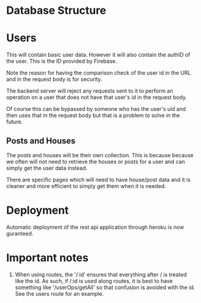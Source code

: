 # Database Structure

# Users

This will contain basic user data. However it will also contain the authID of the user. This is the ID provided by Firebase. 

Note the reason for having the comparison check of the user id in the URL and in the request body is for security.

The backend server will reject any requests sent to it to perform an operation on a user that does not have that user's id in the request body. 

Of course this can be bypassed by someone who has the user's uid and then uses that in the request body but that is a problem to solve in the future. 

## Posts and Houses

The posts and houses will be their own collection. This is because because we often will not need to retrieve the houses or posts for a user and can simply get the user data instead.

There are specific pages which will need to have house/post data and it is cleaner and more efficient to simply get them when it is needed. 

# Deployment

Automatic deployment of the rest api application through heroku is now guranteed.

# Important notes

1. When using routes, the '/:id' ensures that everything after / is treated like the id. As such, if /:id is used along routes, it is best to have something like '/userOps/getAll' so that confusion is avoided with the id. See the users route for an example.
